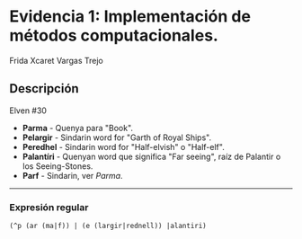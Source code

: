 # Evidencia 1: Implementación de métodos computacionales. 

Frida Xcaret Vargas Trejo

## Descripción  
Elven #30  
- **Parma** - Quenya para "Book".  
- **Pelargir** - Sindarin word for "Garth of Royal Ships".  
- **Peredhel** - Sindarin word for "Half-elvish" o "Half-elf".  
- **Palantíri** - Quenyan word que significa "Far seeing", raíz de Palantir o los Seeing-Stones.  
- **Parf** - Sindarin, ver *Parma*.  

---

### Expresión regular  
```regex
(^p (ar (ma|f)) | (e (largir|rednell)) |alantiri)

